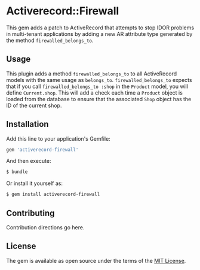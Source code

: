 # Activerecord::Firewall

This gem adds a patch to ActiveRecord that attempts to stop IDOR 
problems in multi-tenant applications by adding a new AR attribute
type generated by the method `firewalled_belongs_to`. 

## Usage

This plugin adds a method `firewalled_belongs_to` to all ActiveRecord 
models with the same usage as `belongs_to`. `firewalled_belongs_to` expects
that if you call `firewalled_belongs_to :shop` in the `Product` model, you will define `Current.shop`. This will add a check each time a `Product` 
object is loaded from the database to ensure that the associated `Shop` object
has the ID of the current shop.

## Installation
Add this line to your application's Gemfile:

```ruby
gem 'activerecord-firewall'
```

And then execute:
```bash
$ bundle
```

Or install it yourself as:
```bash
$ gem install activerecord-firewall
```

## Contributing
Contribution directions go here.

## License
The gem is available as open source under the terms of the [MIT License](http://opensource.org/licenses/MIT).
